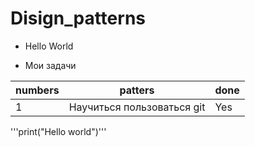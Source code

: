 # Disign_patterns
* Hello World

* Мои задачи 

|numbers|patters|done|
|-------|-------|----|
|1    | Научиться пользоваться git| Yes|

'''print("Hello world")'''
